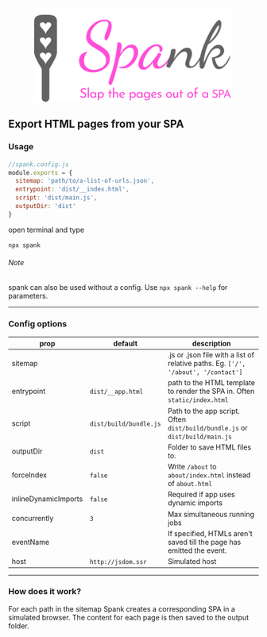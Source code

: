 <div align="center">
    <img src="spank.png" alt="routify" width="400" /><br>
</div>

## Export HTML pages from your SPA

### Usage

```javascript
//spank.config.js
module.exports = {
  sitemap: 'path/to/a-list-of-urls.json',
  entrypoint: 'dist/__index.html',
  script: 'dist/main.js',
  outputDir: 'dist'
}
```

open terminal and type
```
npx spank
```

###### Note
spank can also be used without a config. Use `npx spank --help` for parameters.

---

### Config options

| prop |default| description |
|------|-|-------------|
|sitemap|| .js or .json file with a list of relative paths. Eg. `['/', '/about', '/contact']`|
|entrypoint|`dist/__app.html`| path to the HTML template to render the SPA in. Often `static/index.html`|
|script|`dist/build/bundle.js`| Path to the app script. Often `dist/build/bundle.js` or `dist/build/main.js`|
|outputDir|`dist`| Folder to save HTML files to.|
|forceIndex|`false`| Write `/about` to `about/index.html` instead of `about.html`|
|inlineDynamicImports|`false`| Required if app uses dynamic imports|
|concurrently|`3`| Max simultaneous running jobs |
|eventName|| If specified, HTMLs aren't saved till the page has emitted the event.|
|host|`http://jsdom.ssr`|Simulated host  |

---

### How does it work?

For each path in the sitemap Spank creates a corresponding SPA in a simulated browser. The content for each page is then saved to the output folder.